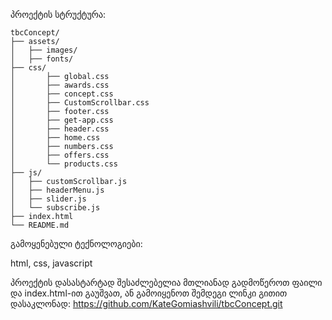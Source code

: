 

პროექტის სტრუქტურა:
```plaintext
tbcConcept/
├── assets/
│   ├── images/
│   ├── fonts/
├── css/
│       ├── global.css
│       ├── awards.css
│       ├── concept.css
│       ├── CustomScrollbar.css
│       ├── footer.css  
│       ├── get-app.css
│       ├── header.css
│       ├── home.css
│       ├── numbers.css
│       ├── offers.css
│       └── products.css
├── js/
│   ├── customScrollbar.js
│   ├── headerMenu.js
│   ├── slider.js
│   └── subscribe.js
├── index.html
└── README.md
```
გამოყენებული ტექნოლოგიები:

html, css, javascript


 პროექტის დასასტარტად შესაძლებელია მთლიანად გადმოწეროთ ფაილი და index.html-ით გაუშვათ, ან გამოიყენოთ შემდეგი ლინკი გითით დასაკლონად: https://github.com/KateGomiashvili/tbcConcept.git

